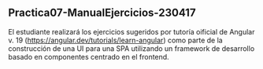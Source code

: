 ## Practica07-ManualEjercicios-230417

El estudiante realizará los ejercicios sugeridos por tutoría oificial de Angular v. 19 (https://angular.dev/tutorials/learn-angular) como parte de la construcción de una UI para una SPA utilizando un framework de desarrollo basado en componentes centrado en el frontend.